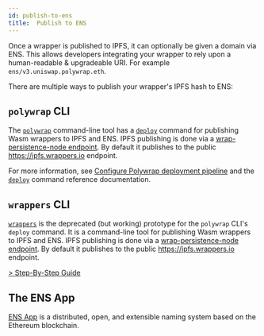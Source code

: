 ```yaml
---
id: publish-to-ens
title:  Publish to ENS
---
```


Once a wrapper is published to IPFS, it can optionally be given a domain via ENS. This allows developers integrating your wrapper to rely upon a human-readable & upgradeable URI. For example `ens/v3.uniswap.polywrap.eth`.

There are multiple ways to publish your wrapper's IPFS hash to ENS:

## `polywrap` CLI
The [`polywrap`](../polywrap-cli) command-line tool has a [`deploy`](../../reference/cli/commands/deploy) command for publishing Wasm wrappers to IPFS and ENS. IPFS publishing is done via a [wrap-persistence-node endpoint](https://www.npmjs.com/package/@nerfzael/wrap-persistence-node). By default it publishes to the public https://ipfs.wrappers.io endpoint.

For more information, see [Configure Polywrap deployment pipeline](./deploy-pipeline) and the [`deploy`](../../reference/cli/commands/deploy) command reference documentation.

## `wrappers` CLI
[`wrappers`](https://www.npmjs.com/package/@nerfzael/wrappers) is the deprecated (but working) prototype for the `polywrap` CLI's `deploy` command. It is a command-line tool for publishing Wasm wrappers to IPFS and ENS. IPFS publishing is done via a [wrap-persistence-node endpoint](https://www.npmjs.com/package/@nerfzael/wrap-persistence-node). By default it publishes to the public https://ipfs.wrappers.io endpoint.

[> Step-By-Step Guide](./deployment/wrappers-cli)

## The ENS App
[ENS App](https://docs.ens.domains/) is a distributed, open, and extensible naming system based on the Ethereum blockchain.